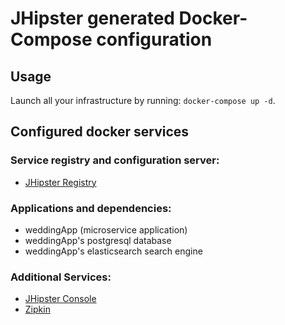 # JHipster generated Docker-Compose configuration

## Usage

Launch all your infrastructure by running: `docker-compose up -d`.

## Configured docker services

### Service registry and configuration server:
- [JHipster Registry](http://localhost:8761)

### Applications and dependencies:
- weddingApp (microservice application)
- weddingApp's postgresql database
- weddingApp's elasticsearch search engine

### Additional Services:

- [JHipster Console](http://localhost:5601)
- [Zipkin](http://localhost:9411)
